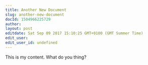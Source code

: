 ```yaml
---
title: Another New Document
slug: another-new-document
docId: 1504966225729
author: 
layout: post
editdate: Sat Sep 09 2017 15:10:25 GMT+0100 (GMT Summer Time)
edit_user: 
edit_user_id: undefined
---
```

This is my content. What do you thing?
